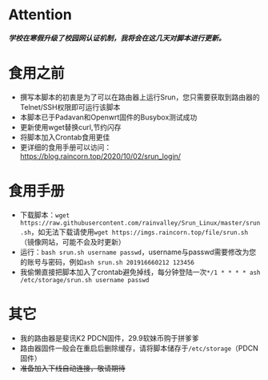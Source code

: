 # Attention
***学校在寒假升级了校园网认证机制，我将会在这几天对脚本进行更新。***
# 食用之前
* 撰写本脚本的初衷是为了可以在路由器上运行Srun，您只需要获取到路由器的Telnet/SSH权限即可运行该脚本
* 本脚本已于Padavan和Openwrt固件的Busybox测试成功
* 更新使用wget替换curl,节约闪存
* 将脚本加入Crontab食用更佳
* 更详细的食用手册可以访问：https://blog.raincorn.top/2020/10/02/srun_login/

# 食用手册
* 下载脚本：`wget https://raw.githubusercontent.com/rainvalley/Srun_Linux/master/srun.sh`，如无法下载请使用`wget https://imgs.raincorn.top/file/srun.sh`（镜像网站，可能不会及时更新）
* 运行：`bash srun.sh username passwd`，username与passwd需要修改为您的账号与密码，例如`ash srun.sh 201916660212 123456`
* 我偷懒直接把脚本加入了crontab避免掉线，每分钟登陆一次`*/1 * * * * ash /etc/storage/srun.sh username passwd`

# 其它
* 我的路由器是斐讯K2 PDCN固件，29.9软妹币购于拼爹爹
* 路由器固件一般会在重启后删除缓存，请将脚本储存于`/etc/storage`（PDCN固件）
* ~~准备加入下线自动连接，敬请期待~~
